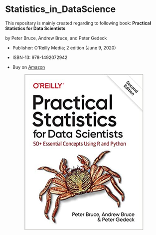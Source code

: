 # Statistics_in_DataScience

This repositary is mainly created regarding to following book: **Practical Statistics for Data Scientists**

by Peter Bruce, Andrew Bruce, and Peter Gedeck

- Publisher: O'Reilly Media; 2 edition (June 9, 2020)

- ISBN-13: 978-1492072942

- Buy on [Amazon](https://www.amazon.com/Practical-Statistics-Data-Scientists-Essential/dp/149207294X)


<p align="center">
  <img src="https://raw.githubusercontent.com/gedeck/practical-statistics-for-data-scientists/master/images/OReilly-english.jpg" />
</p>